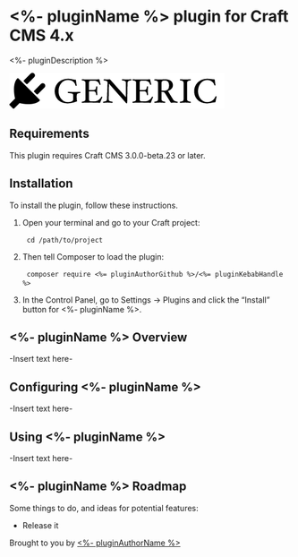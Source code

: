 # <%- pluginName %> plugin for Craft CMS 4.x

<%- pluginDescription %>

![Screenshot](resources/img/plugin-logo.png)

## Requirements

This plugin requires Craft CMS 3.0.0-beta.23 or later.

## Installation

To install the plugin, follow these instructions.

1. Open your terminal and go to your Craft project:

        cd /path/to/project

2. Then tell Composer to load the plugin:

        composer require <%= pluginAuthorGithub %>/<%= pluginKebabHandle %>

3. In the Control Panel, go to Settings → Plugins and click the “Install” button for <%- pluginName %>.

## <%- pluginName %> Overview

-Insert text here-

## Configuring <%- pluginName %>

-Insert text here-

## Using <%- pluginName %>

-Insert text here-

## <%- pluginName %> Roadmap

Some things to do, and ideas for potential features:

* Release it

Brought to you by [<%- pluginAuthorName %>](<%= pluginAuthorUrl %>)
